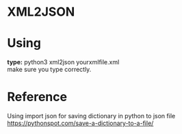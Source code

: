 # XML2JSON

# Using

<b>type:</b> python3 xml2json yourxmlfile.xml<br>
make sure you type correctly.<br>

# Reference
Using import json for saving dictionary in python to json file<br>
https://pythonspot.com/save-a-dictionary-to-a-file/ <br>

